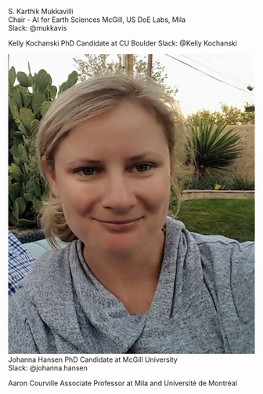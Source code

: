 

S. Karthik Mukkavilli  
Chair - AI for Earth Sciences 
McGill, US DoE Labs, Mila   
Slack: @mukkavis 

Kelly Kochanski
PhD Candidate at CU Boulder
Slack: @Kelly Kochanski

![jhansen](/images/jhansen.png)
Johanna Hansen
PhD Candidate at McGill University  
Slack: @johanna.hansen

Aaron Courville
Associate Professor at Mila and Université de Montréal  

